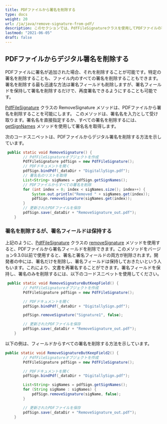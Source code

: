 ```yaml
---
title: PDFファイルから署名を削除する
type: docs
weight: 20
url: /ja/java/remove-signature-from-pdf/
description: このセクションでは、PdfFileSignatureクラスを使用してPDFファイルの署名を操作する方法を説明します。
lastmod: "2021-06-05"
draft: false
---
```


## PDFファイルからデジタル署名を削除する

PDFファイルに署名が追加された場合、それを削除することが可能です。特定の署名を削除することも、ファイル内のすべての署名を削除することもできます。署名を削除する最も迅速な方法は署名フィールドも削除しますが、署名フィールドを保持して署名を削除するだけで、再度署名できるようにすることも可能です。

[PdfFileSignature](https://reference.aspose.com/pdf/java/com.aspose.pdf.facades/PdfFileSignature) クラスの RemoveSignature メソッドは、PDFファイルから署名を削除することを可能にします。
 このメソッドは、署名名を入力として受け取ります。署名名を直接指定するか、すべての署名を削除するには、[getSignNames](https://reference.aspose.com/pdf/java/com.aspose.pdf.facades/PdfFileSignature#getSignNames--) メソッドを使用して署名名を取得します。

次のコードスニペットは、PDFファイルからデジタル署名を削除する方法を示しています。

```java
 public static void RemoveSignature() {
        // PdfFileSignatureオブジェクトを作成
        PdfFileSignature pdfSign = new PdfFileSignature();
        // PDFドキュメントを開く
        pdfSign.bindPdf(_dataDir + "DigitallySign.pdf");
        // 署名名のリストを取得
        List<String> sigNames = pdfSign.getSignNames();
        // PDFファイルからすべての署名を削除
        for (int index = 0; index < sigNames.size(); index++) {
            System.out.println("Removed " + sigNames.get(index));
            pdfSign.removeSignature(sigNames.get(index));
        }
        // 更新されたPDFファイルを保存
        pdfSign.save(_dataDir + "RemoveSignature_out.pdf");
    }
```

### 署名を削除するが、署名フィールドは保持する

上記のように、[PdfFileSignature](https://reference.aspose.com/pdf/java/com.aspose.pdf.facades/PdfFileSignature) クラスの [removeSignature](https://reference.aspose.com/pdf/java/com.aspose.pdf.facades/PdfFileSignature#removeSignature-java.lang.String-) メソッドを使用すると、PDFファイルから署名フィールドを削除できます。このメソッドをバージョン9.3.0以前で使用すると、署名と署名フィールドの両方が削除されます。開発者の中には、署名だけを削除し、署名フィールドは保持しておきたいという人もいます。これにより、文書を再署名することができます。署名フィールドを保持し、署名のみを削除するには、以下のコードスニペットを使用してください。

```java
 public static void RemoveSignatureButKeepField() {
        // PdfFileSignatureオブジェクトを作成
        PdfFileSignature pdfSign = new PdfFileSignature();

        // PDFドキュメントを開く
        pdfSign.bindPdf(_dataDir + "DigitallySign.pdf");

        pdfSign.removeSignature("Signature1", false);

        // 更新されたPDFファイルを保存
        pdfSign.save(_dataDir + "RemoveSignature_out.pdf");
    }
```


以下の例は、フィールドからすべての署名を削除する方法を示しています。

```java
public static void RemoveSignatureButKeepField2() {
        // PdfFileSignatureオブジェクトを作成
        PdfFileSignature pdfSign = new PdfFileSignature();

        // PDFドキュメントを開く
        pdfSign.bindPdf(_dataDir + "DigitallySign.pdf");

        List<String> sigNames = pdfSign.getSignNames();
        for (String sigName : sigNames) {
            pdfSign.removeSignature(sigName, false);
        }

        // 更新されたPDFファイルを保存
        pdfSign.save(_dataDir + "RemoveSignature_out.pdf");
    }
```